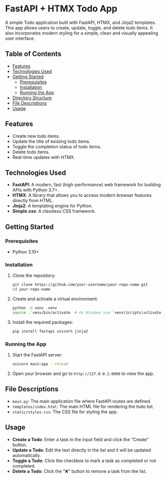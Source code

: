 # FastAPI + HTMX Todo App

A simple Todo application built with FastAPI, HTMX, and Jinja2 templates. This app allows users to create, update, toggle, and delete todo items. It also incorporates modern styling for a simple, clean and visually appealing user interface.

## Table of Contents

- [Features](#features)
- [Technologies Used](#technologies-used)
- [Getting Started](#getting-started)
  - [Prerequisites](#prerequisites)
  - [Installation](#installation)
  - [Running the App](#running-the-app)
- [Directory Structure](#directory-structure)
- [File Descriptions](#file-descriptions)
- [Usage](#usage)


## Features

- Create new todo items.
- Update the title of existing todo items.
- Toggle the completion status of todo items.
- Delete todo items.
- Real-time updates with HTMX.

## Technologies Used

- **FastAPI**: A modern, fast (high-performance) web framework for building APIs with Python 3.7+.
- **HTMX**: A library that allows you to access modern browser features directly from HTML.
- **Jinja2**: A templating engine for Python.
- **Simple.css**: A classless CSS framework.

## Getting Started

### Prerequisites

- Python 3.10+

### Installation

1. Clone the repository:

    ```bash
    git clone https://github.com/your-username/your-repo-name.git
    cd your-repo-name
    ```

2. Create and activate a virtual environment:

    ```bash
    python -m venv .venv
    source .`venv/bin/activate  # On Windows use `venv\Scripts\activate`
    ```

3. Install the required packages:

    ```bash
    pip install fastapi uvicorn jinja2
    ```

### Running the App

1. Start the FastAPI server:

    ```bash
    uvicorn main:app --reload
    ```

2. Open your browser and go to `http://127.0.0.1:8000` to view the app.


## File Descriptions

- `main.py`: The main application file where FastAPI routes are defined.
- `templates/index.html`: The main HTML file for rendering the todo list.
- `static/styles.css`: The CSS file for styling the app.

## Usage

- **Create a Todo**: Enter a task in the input field and click the "Create" button.
- **Update a Todo**: Edit the text directly in the list and it will be updated automatically.
- **Toggle a Todo**: Click the checkbox to mark a task as completed or not completed.
- **Delete a Todo**: Click the "❌" button to remove a task from the list.
